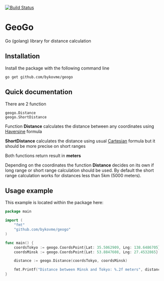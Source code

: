[![Build Status](https://travis-ci.com/bykovme/geogo.svg?branch=master)](https://travis-ci.com/bykovme/geogo)
# GeoGo
Go (golang) library for distance calculation

## Installation

Install the package with the following command line

```
go get github.com/bykovme/geogo
```

## Quick documentation

There are 2 function

```
geogo.Distance
geogo.ShortDistance
```

Function **Distance** calculates the distance between any coordinates using [Haversine](https://en.wikipedia.org/wiki/Haversine_formula) formula

**ShortDistance** calculates the distance using usual [Cartesian](https://en.wikipedia.org/wiki/Cartesian_coordinate_system) formula but it should be more precise on short ranges

Both functions return result in **meters**

Depending on the coordinates the function **Distance** decides on its own if long range or short range calculation should be used.
By default the short range calculation works for distances less than 5km (5000 meters).

## Usage example 
This example is located within the package here: 


```go
package main

import (
	"fmt"
	"github.com/bykovme/geogo"
)

func main() {
	coordsTokyo := geogo.CoordsPoint{Lat: 35.5062909, Lng: 138.6486705}
	coordsMinsk := geogo.CoordsPoint{Lat: 53.8847608, Lng: 27.4532865}

	distance := geogo.Distance(coordsTokyo, coordsMinsk)

	fmt.Printf("Distance between Minsk and Tokyo: %.2f meters", distance)
}
```
